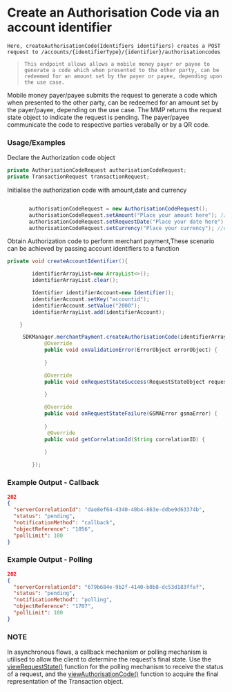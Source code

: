 
# Create an Authorisation Code via an account identifier

`Here, createAuthorisationCode(Identifiers identifiers) creates a POST request to /accounts/{identifierType}/{identifier}/authorisationcodes`

> `This endpoint allows allows a mobile money payer or payee to generate a code which when presented to the other party, can be redeemed for an amount set by the payer or payee, depending upon the use case.`


Mobile money payer/payee submits the request to generate a code which when presented to the other party, can be redeemed for an amount set by the payer/payee, depending on the use case. The MMP returns the request state object to indicate the request is pending. The payer/payee communicate the code to respective parties verabally or by a QR code.
### Usage/Examples


 Declare the Authorization code object

 ```java
 private AuthorisationCodeRequest authorisationCodeRequest;
 private TransactionRequest transactionRequest;
 ```
 Initialise the  authorization code with  amount,date and currency

 ```java
 
        authorisationCodeRequest = new AuthorisationCodeRequest();
        authorisationCodeRequest.setAmount("Place your amount here"); // eg:200.00
        authorisationCodeRequest.setRequestDate("Place your date here"); //sample format 2021-10-18T10:43:27.405Z
        authorisationCodeRequest.setCurrency("Place your currency"); //eg:RWF
```
Obtain Authorization code to perform merchant payment,These scenario can be achieved by passing account identifiers to a function

```java
private void createAccountIdentifier(){

        identifierArrayList=new ArrayList<>();
        identifierArrayList.clear();

        Identifier identifierAccount=new Identifier();
        identifierAccount.setKey("accountid");
        identifierAccount.setValue("2000");
        identifierArrayList.add(identifierAccount);

    }
```

```java
     SDKManager.merchantPayment.createAuthorisationCode(identifierArrayList,NotificationMethod,"CALLBACK URL", authorisationCodeRequest, new RequestStateInterface() {
            @Override
            public void onValidationError(ErrorObject errorObject) {
               
            }

            @Override
            public void onRequestStateSuccess(RequestStateObject requestStateObject) {
            
            }

            @Override
            public void onRequestStateFailure(GSMAError gsmaError) {
             
            }
             @Override
            public void getCorrelationId(String correlationID) {
               
            }

        });
```

### Example Output - Callback

```json
202
{
  "serverCorrelationId": "dae8ef64-4340-40b4-863e-ddbe9d63374b",
  "status": "pending",
  "notificationMethod": "callback",
  "objectReference": "1056",
  "pollLimit": 100
}
```

### Example Output - Polling

```json
202
{
  "serverCorrelationId": "679b684e-9b2f-4140-b0b8-dc53d183ffaf",
  "status": "pending",
  "notificationMethod": "polling",
  "objectReference": "1707",
  "pollLimit": 100
}
```
### NOTE

In asynchronous flows, a callback mechanism or polling mechanism is utilised to allow the client to determine the request's final state.
Use the <a href="viewRequestState.Readme.md">viewRequestState()</a> function for the polling mechanism to receive the status of a request, and the <a href="viewAuthorisationCode.Readme.md">viewAuthorisationCode()</a>
function to acquire the final representation of the Transaction object.


